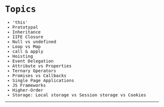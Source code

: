 <samp>

# Topics

- 'this'
- Prototypal
- Inheritance
- IIFE Closure
- Null vs undefined
- Loop vs Map
- call & apply
- Hoisting
- Event Delegation
- Attribute vs Properties
- Ternary Operators
- Promises vs Callbacks
- Single Page Applications
- JS Frameworks
- Higher-Order
- Storage: Local storage vs Session storage vs Cookies

---

</samp>
